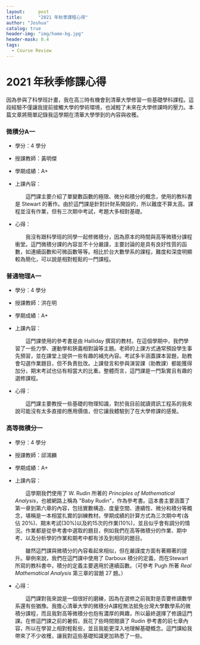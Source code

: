 ```yaml
---
layout:     post
title:      "2021 年秋季課程心得"
author: "Joshua"
catalog: true
header-img: "img/home-bg.jpg"
header-mask: 0.4
tags:
  - Course Review
---
```


# 2021 年秋季修課心得

因為參與了科學班計畫，我在高三時有機會到清華大學修習一些基礎學科課程。這段經驗不僅讓我提前接觸大學的學術環境，也減輕了未來在大學修課時的壓力。本篇文章將簡單記錄我這學期在清華大學學到的內容與收穫。

### 微積分A一

- 學分：4 學分
- 授課教師：黃明傑
- 學期成績：A+
- 上課內容：

  &emsp;&emsp;這門課主要介紹了單變數函數的極限、微分和積分的概念，使用的教科書是 Stewart 的著作。由於這門課是針對計財系開設的，所以難度不算太高。課程並沒有作業，但有三次期中考試，考題大多相對基礎。

- 心得：

  &emsp;&emsp;我沒有跟科學班的同學一起修微積分，因為原本的時間與高等微積分課程衝堂。這門微積分課的內容並不十分嚴謹，主要討論的是具有良好性質的函數，如連續函數和可微函數等等。相比於台大數學系的課程，難度和深度明顯較為簡化，可以說是相對輕鬆的一門課程。


### 普通物理A一

- 學分：4 學分
- 授課教師：洪在明
- 學期成績：A+
- 上課內容：

  &emsp;&emsp;這門課使用的參考書是由 Halliday 撰寫的教材。在這個學期中，我們學習了一些力學、運動學和狹義相對論等主題。老師的上課方式通常預設學生事先預習，並在課堂上提供一些有趣的補充內容。考試多半涵蓋課本習題，助教會勾選作業題目，但不負責批改。上課發言和參與演習課（助教課）都能獲得加分，期末考試也佔有相當大的比重。整體而言，這門課是一門紮實且有趣的選修課程。

- 心得：

  &emsp;&emsp;這門課主要教授一些基礎的物理知識，對於我目前就讀資訊工程系的我來說可能沒有太多直接的應用價值，但它讓我體驗到了在大學修課的感覺。


### 高等微積分一

- 學分：4 學分
- 授課教師：邱鴻麟
- 學期成績：A+
- 上課內容：

  &emsp;&emsp;這學期我們使用了 W. Rudin 所著的 *Principles of Mathematical Analysis*，也被網路上稱為 "Baby Rudin"，作為參考書。這本書主要涵蓋了第一章到第六章的內容，包括實數構造、度量空間、連續性、微分和積分等概念，堪稱是一本相當扎實的訓練教材。學期成績的計算方式為三次期中考(各佔 20%)、期末考試(30%)以及約15次的作業(10%)，並且似乎會有調分的情況。作業都是從參考書中選取的題目，例如我們在高等微積分的作業、期中考、以及分析學的作業和期考中都有涉及到相同的題目。

  &emsp;&emsp;雖然這門課與微積分的內容看起來相似，但在嚴謹度方面有著顯著的提升。舉例來說，我們在這門課中使用了 Darboux 積分的定義，而在Stewart 所寫的教科書中，積分的定義主要適用於連續函數。（可參考 Pugh 所著 *Real Mathematical Analysis* 第三章的習題 27 題。）

- 心得：

  &emsp;&emsp;這門課對我來說是一個很好的磨練，因為在選修之前我對是否要修讀數學系還有些猶豫。我擔心清華大學的微積分A課程無法抵免台灣大學數學系的微積分課程，而且我對高等微積分也抱有濃厚的興趣，所以最終選擇了修讀這門課。在修這門課之前的暑假，我花了些時間閱讀了 Rudin 參考書的前七章內容，所以在學習上相對輕鬆些，並且我能更深入地理解基礎概念。這門課給我帶來了不少收穫，讓我對這些基礎知識更加熟悉了一些。